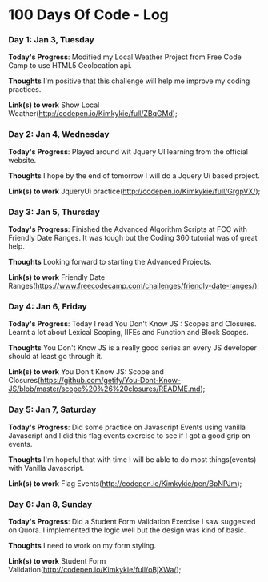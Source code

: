 # 100 Days Of Code - Log

### Day 1: Jan 3, Tuesday

**Today's Progress**: Modified my Local Weather Project from Free Code Camp to use HTML5 Geolocation api.

**Thoughts** I'm positive that this challenge will help me improve my coding practices.

**Link(s) to work**
Show Local Weather(http://codepen.io/Kimkykie/full/ZBqGMd);

### Day 2: Jan 4, Wednesday

**Today's Progress**: Played around wit Jquery UI learning from the official website.

**Thoughts** I hope by the end of tomorrow I will do a Jquery Ui based project.

**Link(s) to work**
JqueryUi practice(http://codepen.io/Kimkykie/full/GrgpVX/);

### Day 3: Jan 5, Thursday 

**Today's Progress**: Finished the Advanced Algorithm Scripts at FCC with Friendly Date Ranges. It was tough but the Coding 360 tutorial was of great help.

**Thoughts** Looking forward to starting the Advanced Projects.

**Link(s) to work**
Friendly Date Ranges(https://www.freecodecamp.com/challenges/friendly-date-ranges/);

### Day 4: Jan 6, Friday 

**Today's Progress**: Today I read You Don't Know JS : Scopes and Closures. Learnt a lot about Lexical Scoping, IIFEs and Function and Block Scopes. 

**Thoughts** You Don't Know JS is a really good series an every JS developer should at least go through it.

**Link(s) to work**
You Don't Know JS: Scope and Closures(https://github.com/getify/You-Dont-Know-JS/blob/master/scope%20%26%20closures/README.md);

### Day 5: Jan 7, Saturday 

**Today's Progress**: Did some practice on Javascript  Events using vanilla Javascript and I did this flag events exercise to see if I got a good grip on events. 

**Thoughts** I'm hopeful that with time I will be able to do most things(events) with Vanilla Javascript.

**Link(s) to work**
Flag Events(http://codepen.io/Kimkykie/pen/BpNPJm);

### Day 6: Jan 8, Sunday 

**Today's Progress**: Did a Student Form Validation Exercise I saw suggested on Quora. I implemented the logic well but the design was kind of basic.

**Thoughts** I need to work on my form styling.

**Link(s) to work**
Student Form Validation(http://codepen.io/Kimkykie/full/oBjXWa/);





